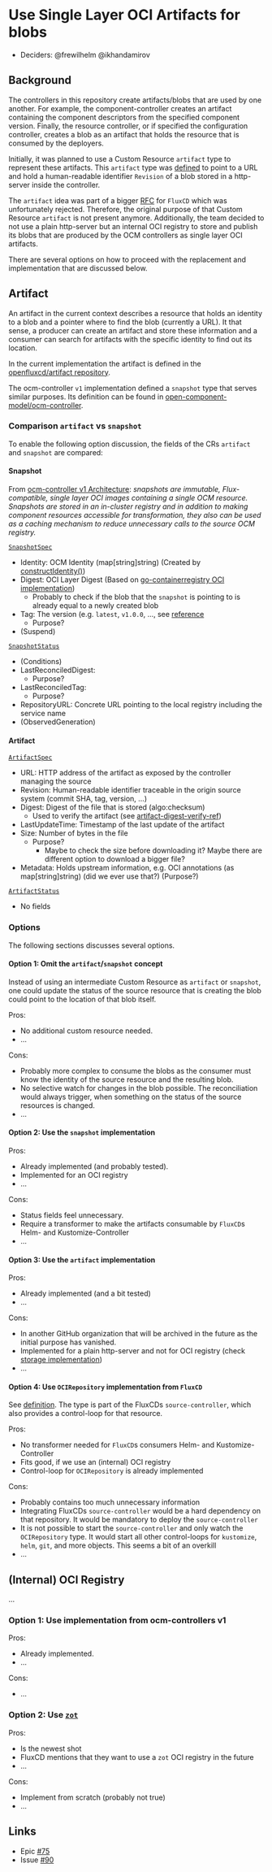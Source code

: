 # Use Single Layer OCI Artifacts for blobs

* Deciders: @frewilhelm @ikhandamirov

## Background

The controllers in this repository create artifacts/blobs that are used by one another. For example, the
component-controller creates an artifact containing the component descriptors from the specified component version.
Finally, the resource controller, or if specified the configuration controller, creates a blob as an artifact that holds
the resource that is consumed by the deployers.

Initially, it was planned to use a Custom Resource `artifact` type to represent these artifacts.
This `artifact` type was [defined][artifact-definition] to point to a URL and hold a human-readable identifier
`Revision` of a blob stored in a http-server inside the controller.

The `artifact` idea was part of a bigger [RFC][fluxcd-rfc] for `FluxCD` which was unfortunately rejected.
Therefore, the original purpose of that Custom Resource `artifact` is not present anymore. Additionally, the team
decided to not use a plain http-server but an internal OCI registry to store and publish its blobs that are produced by
the OCM controllers as single layer OCI artifacts.

There are several options on how to proceed with the replacement and implementation that are discussed below.

## Artifact
An artifact in the current context describes a resource that holds an identity to a blob and a pointer where to find
the blob (currently a URL). It that sense, a producer can create an artifact and store these information and a consumer
can search for artifacts with the specific identity to find out its location.

In the current implementation the artifact is defined in the [openfluxcd/artifact repository][artifact-definition].

The ocm-controller `v1` implementation defined a `snapshot` type that serves similar purposes.
Its definition can be found in [open-component-model/ocm-controller][snapshot-definition].

### Comparison `artifact` vs `snapshot`

To enable the following option discussion, the fields of the CRs `artifact` and `snapshot` are compared:

#### Snapshot

From [ocm-controller v1 Architecture][ocm-controller-v1-architecture]:
_snapshots are immutable, Flux-compatible, single layer OCI images containing a single OCM resource.
Snapshots are stored in an in-cluster registry and in addition to making component resources accessible for
transformation, they also can be used as a caching mechanism to reduce unnecessary calls to the source OCM registry._

[`SnapshotSpec`][snapshot-spec]
- Identity: OCM Identity (map[string]string) (Created by [constructIdentity()][snapshot-create-identity])
- Digest: OCI Layer Digest (Based on [go-containerregistry OCI implementation][go-containerregistry-digest])
  - Probably to check if the blob that the `snapshot` is pointing to is already equal to a newly created blob
- Tag: The version (e.g. `latest`, `v1.0.0`, ..., see [reference][snapshot-version-ref]
  - Purpose?
- (Suspend)

[`SnapshotStatus`][snapshot-status]
- (Conditions)
- LastReconciledDigest:
  - Purpose?
- LastReconciledTag:
  - Purpose?
- RepositoryURL: Concrete URL pointing to the local registry including the service name 
- (ObservedGeneration)

#### Artifact

[`ArtifactSpec`][artifact-spec]
- URL: HTTP address of the artifact as exposed by the controller managing the source
- Revision: Human-readable identifier traceable in the origin source system (commit SHA, tag, version, ...)
- Digest: Digest of the file that is stored (algo:checksum)
  - Used to verify the artifact (see [artifact-digest-verify-ref][artifact-digest-verify-ref])
- LastUpdateTime: Timestamp of the last update of the artifact
- Size: Number of bytes in the file
  - Purpose?
    - Maybe to check the size before downloading it? Maybe there are different option to download a bigger file?
- Metadata: Holds upstream information, e.g. OCI annotations (as map[string]string) (did we ever use that?) (Purpose?)

[`ArtifactStatus`][artifact-status]
- No fields

### Options

The following sections discusses several options.

#### Option 1: Omit the `artifact`/`snapshot` concept

Instead of using an intermediate Custom Resource as `artifact` or `snapshot`, one could update the status of the source
resource that is creating the blob could point to the location of that blob itself.

Pros:
- No additional custom resource needed.
- ...

Cons:
- Probably more complex to consume the blobs as the consumer must know the identity of the source resource and the
resulting blob.
- No selective watch for changes in the blob possible. The reconciliation would always trigger, when something on the
status of the source resources is changed.
- ...

#### Option 2: Use the `snapshot` implementation

Pros:
- Already implemented (and probably tested).
- Implemented for an OCI registry
- ...

Cons:
- Status fields feel unnecessary.
- Require a transformer to make the artifacts consumable by `FluxCD`s Helm- and Kustomize-Controller
- ...

#### Option 3: Use the `artifact` implementation

Pros:
- Already implemented (and a bit tested)
- ...

Cons:
- In another GitHub organization that will be archived in the future as the initial purpose has vanished.
- Implemented for a plain http-server and not for OCI registry (check 
[storage implementation][controller-manager-storage])
- ...

#### Option 4: Use `OCIRepository` implementation from `FluxCD`

See [definition][oci-repository-type]. The type is part of the FluxCDs `source-controller`, which also
provides a control-loop for that resource.

Pros:
- No transformer needed for `FluxCD`s consumers Helm- and Kustomize-Controller 
- Fits good, if we use an (internal) OCI registry
- Control-loop for `OCIRepository` is already implemented

Cons:
- Probably contains too much unnecessary information
- Integrating FluxCDs `source-controller` would be a hard dependency on that repository. It would be mandatory
to deploy the `source-controller`
- It is not possible to start the `source-controller` and only watch the `OCIRepository` type. It would
start all other control-loops for `kustomize`, `helm`, `git`, and more objects. This seems a bit of an
overkill
- ...

## (Internal) OCI Registry
...

### Option 1: Use implementation from ocm-controllers v1

Pros:
- Already implemented.
- ...

Cons:
- ...

### Option 2: Use [`zot`](https://github.com/project-zot/zot)

Pros:
- Is the newest shot
- FluxCD mentions that they want to use a `zot` OCI registry in the future
- ...

Cons:
- Implement from scratch (probably not true)
- ...

## Links
- Epic [#75](https://github.com/open-component-model/ocm-k8s-toolkit/issues/75)
- Issue [#90](https://github.com/open-component-model/ocm-k8s-toolkit/issues/90)


[artifact-definition]: https://github.com/openfluxcd/artifact/blob/d9db932260eb5f847737bcae3589b653398780ae/api/v1alpha1/artifact_types.go#L30
[fluxcd-rfc]: https://github.com/fluxcd/flux2/discussions/5058
[snapshot-definition]: https://github.com/open-component-model/ocm-controller/blob/8588071a05532abd28916931963f88b16622e44d/api/v1alpha1/snapshot_types.go#L22
[ocm-controller-v1-architecture]: https://github.com/open-component-model/ocm-controller/blob/8588071a05532abd28916931963f88b16622e44d/docs/architecture.md
[snapshot-spec]: https://github.com/open-component-model/ocm-controller/blob/8588071a05532abd28916931963f88b16622e44d/api/v1alpha1/snapshot_types.go#L22 
[snapshot-status]: https://github.com/open-component-model/ocm-controller/blob/8588071a05532abd28916931963f88b16622e44d/api/v1alpha1/snapshot_types.go#L35
[artifact-spec]: https://github.com/openfluxcd/artifact/blob/d9db932260eb5f847737bcae3589b653398780ae/api/v1alpha1/artifact_types.go#L30
[artifact-status]: https://github.com/openfluxcd/artifact/blob/d9db932260eb5f847737bcae3589b653398780ae/api/v1alpha1/artifact_types.go#L62
[go-containerregistry-digest]: https://github.com/google/go-containerregistry/blob/6bce25ecf0297c1aa9072bc665b5cf58d53e1c54/pkg/v1/manifest.go#L47
[snapshot-version-ref]: https://github.com/open-component-model/ocm-controller/blob/8588071a05532abd28916931963f88b16622e44d/controllers/resource_controller.go#L212
[snapshot-create-identity]: https://github.com/open-component-model/ocm-controller/blob/8588071a05532abd28916931963f88b16622e44d/controllers/resource_controller.go#L287
[artifact-digest-verify-ref]: https://github.com/openfluxcd/controller-manager/blob/d83030b764ab4f143d4b9a815227ad3cdfd9433f/storage/storage.go#L478
[oci-repository-type]: https://github.com/fluxcd/source-controller/blob/529eee0ed1afc6063acd9750aa598d90ae3399ed/api/v1beta2/ocirepository_types.go#L296
[controller-manager-storage]: https://github.com/openfluxcd/controller-manager/blob/d83030b764ab4f143d4b9a815227ad3cdfd9433f/storage/storage.go
